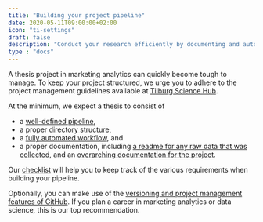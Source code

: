 ```yaml
---
title: "Building your project pipeline"
date: 2020-05-11T09:00:00+02:00
icon: "ti-settings"
draft: false
description: "Conduct your research efficiently by documenting and automating your workflows"
type : "docs"
---
```


A thesis project in marketing analytics can quickly become tough to manage.
To keep your project structured, we urge you to adhere to the project management guidelines
available at [Tilburg Science Hub](http://tilburgsciencehub.com/workflow).

At the minimum, we expect a thesis to consist of
- a [well-defined pipeline](http://tilburgsciencehub.com/workflow/pipeline),
- a proper [directory structure](http://tilburgsciencehub.com/workflow/directories),
- a [fully automated workflow](http://tilburgsciencehub.com/workflow/automation), and
- a proper documentation, including [a readme for any raw data that was collected](http://tilburgsciencehub.com/workflow/documenting-data), and an [overarching documentation for the project](http://tilburgsciencehub.com/workflow/documenting-code).

Our [checklist](http://tilburgsciencehub.com/workflow/checklist/) will help you to keep track of the various requirements when building your pipeline.

Optionally, you can make use of the [versioning and project management features of GitHub](http://tilburgsciencehub.com/workflow/versioning/). If you plan a career in marketing analytics or data science, this is our top recommendation.
